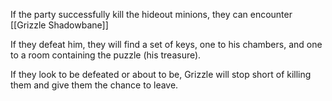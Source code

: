 If the party successfully kill the hideout minions, they can encounter [[Grizzle Shadowbane]]

If they defeat him, they will find a set of keys, one to his chambers, and one to a room containing the puzzle (his treasure).

If they look to be defeated or about to be, Grizzle will stop short of killing them and give them the chance to leave.
